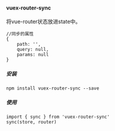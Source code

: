 #### vuex-router-sync
将vue-router状态放进state中。
```
//同步的属性
{
	path: '',
	query: null,
	params: null
}
```
##### 安装
```
npm install vuex-router-sync --save
```
##### 使用
```
import { sync } from 'vuex-router-sync'
sync(store, router)
```